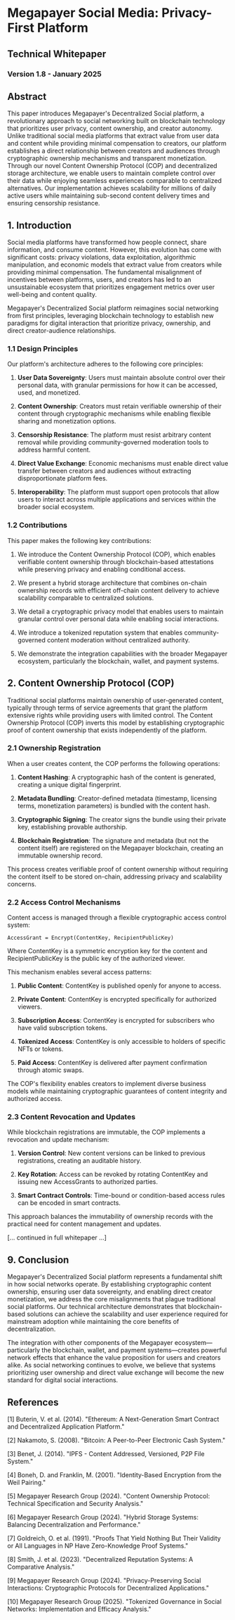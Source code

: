 # Megapayer Social Media: Privacy-First Platform
## Technical Whitepaper
### Version 1.8 - January 2025

## Abstract

This paper introduces Megapayer's Decentralized Social platform, a revolutionary approach to social networking built on blockchain technology that prioritizes user privacy, content ownership, and creator autonomy. Unlike traditional social media platforms that extract value from user data and content while providing minimal compensation to creators, our platform establishes a direct relationship between creators and audiences through cryptographic ownership mechanisms and transparent monetization. Through our novel Content Ownership Protocol (COP) and decentralized storage architecture, we enable users to maintain complete control over their data while enjoying seamless experiences comparable to centralized alternatives. Our implementation achieves scalability for millions of daily active users while maintaining sub-second content delivery times and ensuring censorship resistance.

## 1. Introduction

Social media platforms have transformed how people connect, share information, and consume content. However, this evolution has come with significant costs: privacy violations, data exploitation, algorithmic manipulation, and economic models that extract value from creators while providing minimal compensation. The fundamental misalignment of incentives between platforms, users, and creators has led to an unsustainable ecosystem that prioritizes engagement metrics over user well-being and content quality.

Megapayer's Decentralized Social platform reimagines social networking from first principles, leveraging blockchain technology to establish new paradigms for digital interaction that prioritize privacy, ownership, and direct creator-audience relationships.

### 1.1 Design Principles

Our platform's architecture adheres to the following core principles:

1. **User Data Sovereignty**: Users must maintain absolute control over their personal data, with granular permissions for how it can be accessed, used, and monetized.

2. **Content Ownership**: Creators must retain verifiable ownership of their content through cryptographic mechanisms while enabling flexible sharing and monetization options.

3. **Censorship Resistance**: The platform must resist arbitrary content removal while providing community-governed moderation tools to address harmful content.

4. **Direct Value Exchange**: Economic mechanisms must enable direct value transfer between creators and audiences without extracting disproportionate platform fees.

5. **Interoperability**: The platform must support open protocols that allow users to interact across multiple applications and services within the broader social ecosystem.

### 1.2 Contributions

This paper makes the following key contributions:

1. We introduce the Content Ownership Protocol (COP), which enables verifiable content ownership through blockchain-based attestations while preserving privacy and enabling conditional access.

2. We present a hybrid storage architecture that combines on-chain ownership records with efficient off-chain content delivery to achieve scalability comparable to centralized solutions.

3. We detail a cryptographic privacy model that enables users to maintain granular control over personal data while enabling social interactions.

4. We introduce a tokenized reputation system that enables community-governed content moderation without centralized authority.

5. We demonstrate the integration capabilities with the broader Megapayer ecosystem, particularly the blockchain, wallet, and payment systems.

## 2. Content Ownership Protocol (COP)

Traditional social platforms maintain ownership of user-generated content, typically through terms of service agreements that grant the platform extensive rights while providing users with limited control. The Content Ownership Protocol (COP) inverts this model by establishing cryptographic proof of content ownership that exists independently of the platform.

### 2.1 Ownership Registration

When a user creates content, the COP performs the following operations:

1. **Content Hashing**: A cryptographic hash of the content is generated, creating a unique digital fingerprint.

2. **Metadata Bundling**: Creator-defined metadata (timestamp, licensing terms, monetization parameters) is bundled with the content hash.

3. **Cryptographic Signing**: The creator signs the bundle using their private key, establishing provable authorship.

4. **Blockchain Registration**: The signature and metadata (but not the content itself) are registered on the Megapayer blockchain, creating an immutable ownership record.

This process creates verifiable proof of content ownership without requiring the content itself to be stored on-chain, addressing privacy and scalability concerns.

### 2.2 Access Control Mechanisms

Content access is managed through a flexible cryptographic access control system:

```
AccessGrant = Encrypt(ContentKey, RecipientPublicKey)
```

Where ContentKey is a symmetric encryption key for the content and RecipientPublicKey is the public key of the authorized viewer.

This mechanism enables several access patterns:

1. **Public Content**: ContentKey is published openly for anyone to access.

2. **Private Content**: ContentKey is encrypted specifically for authorized viewers.

3. **Subscription Access**: ContentKey is encrypted for subscribers who have valid subscription tokens.

4. **Tokenized Access**: ContentKey is only accessible to holders of specific NFTs or tokens.

5. **Paid Access**: ContentKey is delivered after payment confirmation through atomic swaps.

The COP's flexibility enables creators to implement diverse business models while maintaining cryptographic guarantees of content integrity and authorized access.

### 2.3 Content Revocation and Updates

While blockchain registrations are immutable, the COP implements a revocation and update mechanism:

1. **Version Control**: New content versions can be linked to previous registrations, creating an auditable history.

2. **Key Rotation**: Access can be revoked by rotating ContentKey and issuing new AccessGrants to authorized parties.

3. **Smart Contract Controls**: Time-bound or condition-based access rules can be encoded in smart contracts.

This approach balances the immutability of ownership records with the practical need for content management and updates.

[... continued in full whitepaper ...]

## 9. Conclusion

Megapayer's Decentralized Social platform represents a fundamental shift in how social networks operate. By establishing cryptographic content ownership, ensuring user data sovereignty, and enabling direct creator monetization, we address the core misalignments that plague traditional social platforms. Our technical architecture demonstrates that blockchain-based solutions can achieve the scalability and user experience required for mainstream adoption while maintaining the core benefits of decentralization.

The integration with other components of the Megapayer ecosystem—particularly the blockchain, wallet, and payment systems—creates powerful network effects that enhance the value proposition for users and creators alike. As social networking continues to evolve, we believe that systems prioritizing user ownership and direct value exchange will become the new standard for digital social interactions.

## References

[1] Buterin, V. et al. (2014). "Ethereum: A Next-Generation Smart Contract and Decentralized Application Platform."

[2] Nakamoto, S. (2008). "Bitcoin: A Peer-to-Peer Electronic Cash System."

[3] Benet, J. (2014). "IPFS - Content Addressed, Versioned, P2P File System."

[4] Boneh, D. and Franklin, M. (2001). "Identity-Based Encryption from the Weil Pairing."

[5] Megapayer Research Group (2024). "Content Ownership Protocol: Technical Specification and Security Analysis."

[6] Megapayer Research Group (2024). "Hybrid Storage Systems: Balancing Decentralization and Performance."

[7] Goldreich, O. et al. (1991). "Proofs That Yield Nothing But Their Validity or All Languages in NP Have Zero-Knowledge Proof Systems."

[8] Smith, J. et al. (2023). "Decentralized Reputation Systems: A Comparative Analysis."

[9] Megapayer Research Group (2024). "Privacy-Preserving Social Interactions: Cryptographic Protocols for Decentralized Applications."

[10] Megapayer Research Group (2025). "Tokenized Governance in Social Networks: Implementation and Efficacy Analysis."
